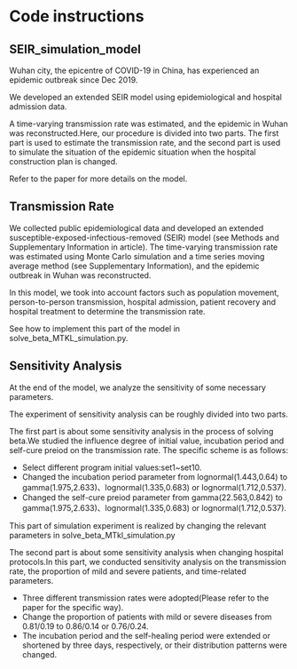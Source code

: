 Code instructions
====
SEIR_simulation_model
--------
Wuhan city, the epicentre of COVID-19 in China, has experienced an epidemic outbreak since Dec 2019.

We developed an extended SEIR model using epidemiological and hospital admission data. 

A time-varying transmission rate was estimated, and the epidemic in Wuhan was reconstructed.Here, our procedure is divided into two parts. The first part is used to estimate the transmission rate, and the second part is used to simulate the situation of the epidemic situation when the hospital construction plan is changed.

Refer to the paper for more details on the model.

Transmission Rate 
-----
We collected public epidemiological data and developed an extended susceptible-exposed-infectious-removed (SEIR) model (see Methods and Supplementary Information in article). The time-varying transmission rate was estimated using Monte Carlo simulation and a time series moving average method (see Supplementary Information), and the epidemic outbreak in Wuhan was reconstructed.

In this model, we took into account factors such as population movement, person-to-person transmission, hospital admission, patient recovery and hospital treatment to determine the transmission rate.

See how to implement this part of the model in solve_beta_MTKL_simulation.py.

Sensitivity Analysis
-------
At the end of the model, we analyze the sensitivity of some necessary parameters.

The experiment of sensitivity analysis can be roughly divided into two parts.

The first part is about some sensitivity analysis in the process of solving beta.We studied the influence degree of initial value, incubation period and self-cure preiod on the transmission rate. The specific scheme is as follows:
* Select different program initial values:set1~set10.
* Changed the incubation period parameter from lognormal(1.443,0.64) to gamma(1.975,2.633)、lognormal(1.335,0.683) or lognormal(1.712,0.537).
* Changed the self-cure preiod parameter from gamma(22.563,0.842) to gamma(1.975,2.633)、lognormal(1.335,0.683) or lognormal(1.712,0.537).

This part of simulation experiment is realized by changing the relevant parameters in solve_beta_MTkl_simulation.py

The second part is about some sensitivity analysis when changing hospital protocols.In this part, we conducted sensitivity analysis on the transmission rate, the proportion of mild and severe patients, and time-related parameters.
* Three different transmission rates were adopted(Please refer to the paper for the specific way).
* Change the proportion of patients with mild or severe diseases from 0.81/0.19 to 0.86/0.14 or 0.76/0.24.
* The incubation period and the self-healing period were extended or shortened by three days, respectively, or their distribution patterns were changed.





